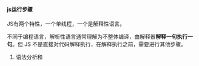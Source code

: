 #### js运行步骤

JS有两个特性，一个单线程，一个是解释性语言。

不同于编程语言，解析性语言通常理解为不整体编译，由解释器**解释一句执行一句**。但 JS 不是直接对代码解释执行，在解释执行之前，需要进行其他步骤。

1. 语法分析和